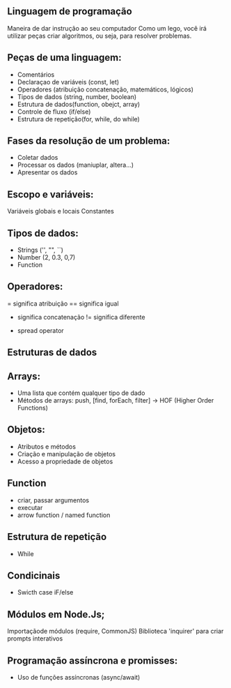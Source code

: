  ## Linguagem de programação

 Maneira de dar instrução ao seu computador
 Como um lego, você irá utilizar peças criar algoritmos, ou seja, para resolver problemas.

 ## Peças de uma linguagem:

- Comentários
- Declaraçao de variáveis (const, let)
- Operadores (atribuição concatenação, matemáticos, lógicos)
- Tipos de dados (string, number, boolean)
- Estrutura de dados(function, obejct, array)
- Controle de fluxo (if/else)
- Estrutura de repetição(for, while, do while)

## Fases da resolução de um problema:

- Coletar dados
- Processar os dados (maniuplar, altera...)
- Apresentar os dados


## Escopo e variáveis:

Variáveis globais  e locais
Constantes

## Tipos de dados:

- Strings ('', "", ``)
- Number (2, 0.3, 0,7)
- Function

## Operadores:

= significa atribuição
== significa igual
+ significa concatenação
!= significa diferente
- spread operator 


## Estruturas de dados


## Arrays:

- Uma lista  que contém qualquer tipo de dado
- Métodos de arrays: push, [find, forEach, filter] -> HOF (Higher Order Functions)

## Objetos:

- Atributos e métodos
- Criação e manipulação de objetos
- Acesso a propriedade de objetos

## Function

- criar, passar argumentos
- executar
- arrow function / named function

## Estrutura de repetição

- While

## Condicinais

- Swicth case
iF/else

## Módulos em Node.Js;

Importaçãode módulos (require, CommonJS)
Biblioteca 'inquirer' para criar prompts interativos

## Programação assíncrona e promisses:

- Uso de funções assíncronas (async/await)